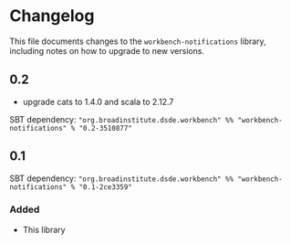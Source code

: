 # Changelog

This file documents changes to the `workbench-notifications` library, including notes on how to upgrade to new versions.

## 0.2
- upgrade cats to 1.4.0 and scala to 2.12.7

SBT dependency: `"org.broadinstitute.dsde.workbench" %% "workbench-notifications" % "0.2-3510877"`

## 0.1

SBT dependency: `"org.broadinstitute.dsde.workbench" %% "workbench-notifications" % "0.1-2ce3359"`

### Added

- This library
